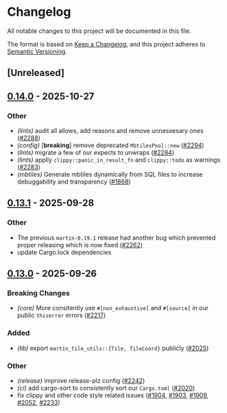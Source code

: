 # Changelog

All notable changes to this project will be documented in this file.

The format is based on [Keep a Changelog](https://keepachangelog.com/en/1.0.0/),
and this project adheres to [Semantic Versioning](https://semver.org/spec/v2.0.0.html).

## [Unreleased]

## [0.14.0](https://github.com/maplibre/martin/compare/mbtiles-v0.13.1...mbtiles-v0.14.0) - 2025-10-27

### Other

- *(lints)* audit all allows, add reasons and remove unnessesary ones ([#2288](https://github.com/maplibre/martin/pull/2288))
- *(config)* [**breaking**] remove deprecated `MbtilesPool::new` ([#2294](https://github.com/maplibre/martin/pull/2294))
- *(lints)* migrate a few of our expects to unwraps ([#2284](https://github.com/maplibre/martin/pull/2284))
- *(lints)* applly `clippy::panic_in_result_fn` and `clippy::todo` as warnings ([#2283](https://github.com/maplibre/martin/pull/2283))
- *(mbtiles)* Generate mbtiles dynamically from SQL files to increase debuggability and transparency ([#1868](https://github.com/maplibre/martin/pull/1868))

## [0.13.1](https://github.com/maplibre/martin/compare/mbtiles-v0.13.0...mbtiles-v0.13.1) - 2025-09-28

### Other

- The previous `martin-0.19.1` release had another bug which prevented proper releasing which is now fixed ([#2262](https://github.com/maplibre/martin/pull/2262))
- update Cargo.lock dependencies

## [0.13.0](https://github.com/maplibre/martin/compare/mbtiles-v0.12.2...mbtiles-v0.13.0) - 2025-09-26

### Breaking Changes

- *(core)* More consitently use `#[non_exhaustive]` and `#[source]` in our public `thiserror` errors ([#2217](https://github.com/maplibre/martin/pull/2217))

### Added

- *(lib)* export `martin_tile_utils::{Tile, TileCoord}` publicly ([#2025](https://github.com/maplibre/martin/pull/2025))

### Other

- *(release)* improve release-plz config ([#2242](https://github.com/maplibre/martin/pull/2242))
- *(ci)* add cargo-sort to consistently sort our `Cargo.toml` ([#2020](https://github.com/maplibre/martin/pull/2020))
- fix clippy and other code style related issues ([#1904](https://github.com/maplibre/martin/pull/1904), [#1903](https://github.com/maplibre/martin/pull/1903), [#1909](https://github.com/maplibre/martin/pull/1909), [#2052](https://github.com/maplibre/martin/pull/2052), [#2233](https://github.com/maplibre/martin/pull/2233))
